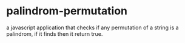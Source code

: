 # palindrom-permutation
a javascript application that checks if any permutation of a string is a palindrom, if it finds then it return true.
